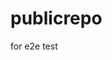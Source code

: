 # publicrepo
for e2e test































































































































































































































































































































































































